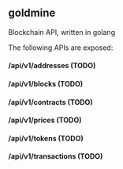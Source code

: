 ## goldmine

Blockchain API, written in golang


The following APIs are exposed:

#### /api/v1/addresses (TODO)
#### /api/v1/blocks (TODO)
#### /api/v1/contracts (TODO)
#### /api/v1/prices (TODO)
#### /api/v1/tokens (TODO)
#### /api/v1/transactions (TODO)
